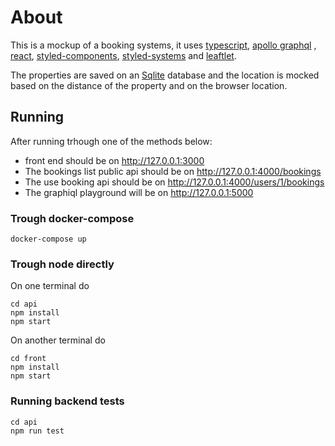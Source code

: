 # About

This is a mockup of a booking systems, it uses [typescript](https://www.typescriptlang.org/), [apollo graphql](https://www.apollographql.com/) , [react](https://reactjs.org/), [styled-components](https://www.styled-components.com/), [styled-systems](https://styled-system.com/) and [leaftlet](https://leafletjs.com/).

The properties are saved on an [Sqlite](https://github.com/mapbox/node-sqlite3) database and the location is mocked based on the distance of the property and on the browser location.

## Running

After running trhough one of the methods below:

- front end should be on http://127.0.0.1:3000
- The bookings list public api should be on http://127.0.0.1:4000/bookings
- The use booking api should be on http://127.0.0.1:4000/users/1/bookings
- The graphiql playground will be on http://127.0.0.1:5000

### Trough docker-compose

```shell
docker-compose up
```

### Trough node directly

On one terminal do

```shell
cd api
npm install
npm start
```

On another terminal do

```shell
cd front
npm install
npm start
```

### Running backend tests

```shell
cd api
npm run test
```
